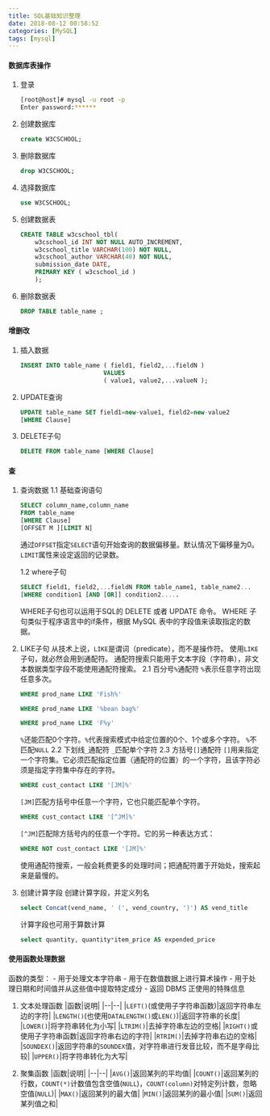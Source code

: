 ```yaml
---
title: SQL基础知识整理
date: 2018-08-12 00:58:52
categories: [MySQL]
tags: [mysql]
---
```


#### 数据库表操作
1. 登录
    ```bash
    [root@host]# mysql -u root -p
    Enter password:******
    ```

  <!--more-->

2. 创建数据库
    ```sql
    create W3CSCHOOL;
    ```

3. 删除数据库
    ```sql
    drop W3CSCHOOL;
    ```

4. 选择数据库
    ```sql
    use W3CSCHOOL;
    ```

5. 创建数据表
    ```sql
    CREATE TABLE w3cschool_tbl(
        w3cschool_id INT NOT NULL AUTO_INCREMENT,
        w3cschool_title VARCHAR(100) NOT NULL,
        w3cschool_author VARCHAR(40) NOT NULL,
        submission_date DATE,
        PRIMARY KEY ( w3cschool_id )
        );
    ```

6. 删除数据表
    ```sql
    DROP TABLE table_name ;
    ```

#### 增删改
1. 插入数据
    ```sql
    INSERT INTO table_name ( field1, field2,...fieldN )
                           VALUES
                           ( value1, value2,...valueN );
    ```

2. UPDATE查询
    ```sql
    UPDATE table_name SET field1=new-value1, field2=new-value2
    [WHERE Clause]
    ```

3. DELETE子句
    ```sql
    DELETE FROM table_name [WHERE Clause]
    ```

#### 查
1. 查询数据
    1.1 基础查询语句
    ```sql
    SELECT column_name,column_name
    FROM table_name
    [WHERE Clause]
    [OFFSET M ][LIMIT N]
    ```
    通过``OFFSET``指定``SELECT``语句开始查询的数据偏移量。默认情况下偏移量为0。
    ``LIMIT``属性来设定返回的记录数。
    
    1.2 where子句
    ```sql
    SELECT field1, field2,...fieldN FROM table_name1, table_name2...
    [WHERE condition1 [AND [OR]] condition2.....
    ```
    WHERE子句也可以运用于SQL的 DELETE 或者 UPDATE 命令。
    WHERE 子句类似于程序语言中的if条件，根据 MySQL 表中的字段值来读取指定的数据。

2. LIKE子句
    从技术上说，`LIKE`是谓词（predicate），而不是操作符。
    使用`LIKE`子句，就必然会用到通配符。
    通配符搜索只能用于文本字段（字符串），非文本数据类型字段不能使用通配符搜索。
    2.1 百分号`%`通配符
    `%`表示任意字符出现任意多次。
    ```sql
    WHERE prod_name LIKE 'Fish%'
    ```
    ```sql
    WHERE prod_name LIKE '%bean bag%'
    ```
    ```sql
    WHERE prod_name LIKE 'F%y'
    ```
    `%`还能匹配0个字符。`%`代表搜索模式中给定位置的0个、1个或多个字符。
    `%`不匹配`NULL`
    2.2 下划线`_`通配符
    `_`匹配单个字符
    2.3 方括号`[]`通配符
    `[]`用来指定一个字符集。它必须匹配指定位置（通配符的位置）的一个字符，且该字符必须是指定字符集中存在的字符。
    ```sql
    WHERE cust_contact LIKE '[JM]%'
    ```
    `[JM]`匹配方括号中任意一个字符，它也只能匹配单个字符。
    ```sql
    WHERE cust_contact LIKE '[^JM]%'
    ```
    `[^JM]`匹配除方括号内的任意一个字符。它的另一种表达方式：
    ```sql
    WHERE NOT cust_contact LIKE '[JM]%'
    ```
    使用通配符搜索，一般会耗费更多的处理时间；把通配符置于开始处，搜索起来是最慢的。

3. 创建计算字段
    创建计算字段，并定义列名
    ```sql
    select Concat(vend_name, ' (', vend_country, ')') AS vend_title
    ```
    计算字段也可用于算数计算
    ```sql
    select quantity, quantity*item_price AS expended_price
    ```
    
#### 使用函数处理数据
函数的类型：
    - 用于处理文本字符串
    - 用于在数值数据上进行算术操作
    - 用于处理日期和时间值并从这些值中提取特定成分
    - 返回 DBMS 正使用的特殊信息
1. 文本处理函数
    |函数|说明|
    |--|--|
    |`LEFT()`(或使用子字符串函数)|返回字符串左边的字符|
    |`LENGTH()`(也使用`DATALENGTH()`或`LEN()`)|返回字符串的长度|
    |`LOWER()`|将字符串转化为小写|
    |`LTRIM()`|去掉字符串左边的空格|
    |`RIGHT()`或使用子字符串函数|返回字符串右边的字符|
    |`RTRIM()`|去掉字符串右边的空格|
    |`SOUNDEX()`|返回字符串的`SOUNDEX`值，对字符串进行发音比较，而不是字母比较|
    |`UPPER()`|将字符串转化为大写|

2. 聚集函数
    |函数|说明|
    |--|--|
    |`AVG()`|返回某列的平均值|
    |`COUNT()`|返回某列的行数，`COUNT(*)`计数值包含空值(`NULL`)，`COUNT(column)`对特定列计数，忽略空值(`NULL`)|
    |`MAX()`|返回某列的最大值|
    |`MIN()`|返回某列的最小值|
    |`SUM()`|返回某列值之和|



